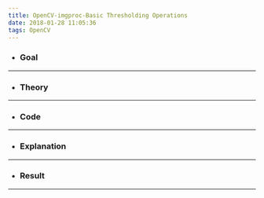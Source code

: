 ```yaml
---
title: OpenCV-imgproc-Basic Thresholding Operations
date: 2018-01-28 11:05:36
tags: OpenCV
---
```

- ### Goal

---
- ### Theory

---
- ### Code

---
- ### Explanation

---
- ### Result

---
